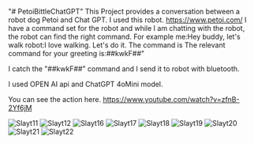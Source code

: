 "# PetoiBittleChatGPT" 
This Project provides a conversation between a robot dog Petoi and Chat GPT.
I used this robot. https://www.petoi.com/
I have a command set for the robot and while I am chatting with the robot, the robot can find the right command.
For example 
me:Hey buddy, let's walk
robot:I love walking. Let's do it. The command is The relevant command for your greeting is:##kwkF##"

I catch the "##kwkF##" command and I send it to robot with bluetooth.

I used OPEN AI api and ChatGPT 4oMini model.

You can see the action here.
https://www.youtube.com/watch?v=zfnB-2Yf6jM

![Slayt11](https://github.com/user-attachments/assets/5fa66cb9-1ba5-4434-bd65-db6a352ed8ba)
![Slayt12](https://github.com/user-attachments/assets/9a827418-ca5a-43f5-91d2-1055fc9b0e89)
![Slayt16](https://github.com/user-attachments/assets/ca566104-b64f-4216-b76b-47d8eca0b815)
![Slayt17](https://github.com/user-attachments/assets/e7d83d9a-bb19-4814-ad7d-f5a3cfe13047)
![Slayt18](https://github.com/user-attachments/assets/042c213a-ea39-45b4-a8d2-e51af5149a34)
![Slayt19](https://github.com/user-attachments/assets/f911c47b-8502-4eab-ad7d-a5deb096f90e)
![Slayt20](https://github.com/user-attachments/assets/e47ee475-34c8-4780-b20f-c92df31745fe)
![Slayt21](https://github.com/user-attachments/assets/c8c3f29d-36b4-42f1-b28c-355c395892f6)
![Slayt22](https://github.com/user-attachments/assets/ce2ed3ad-f3a6-4ca9-84f1-916a767300b3)
